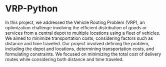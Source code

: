 # VRP-Python
In this project, we addressed the Vehicle Routing Problem (VRP), an optimization challenge involving the efficient distribution of goods or services from a central depot to multiple locations using a fleet of vehicles. We aimed to minimize transportation costs, considering factors such as distance and time traveled. Our project involved defining the problem, including the depot and locations, determining transportation costs, and formulating constraints. We focused on minimizing the total cost of delivery routes while considering both distance and time traveled.
